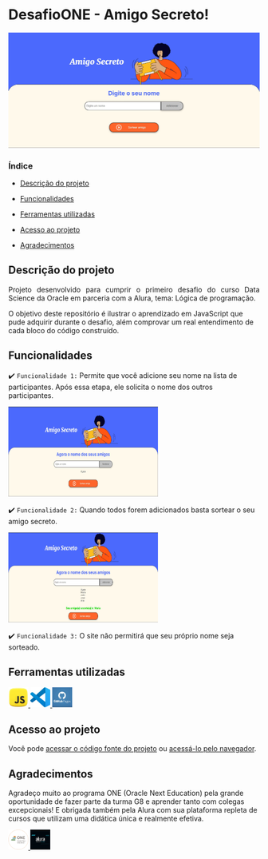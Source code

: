 # DesafioONE - Amigo Secreto!

![Tela inicial](https://github.com/AgataAraujo-dev/desafioONE-amigoSecreto/blob/b511e256a34a8302322cebe23039ff4c92e997a3/challenge-amigo-secreto_pt-main/assets/amgSecreto.jpg)

### Índice 

- [Descrição do projeto](#descrição-do-projeto)

- [Funcionalidades](#funcionalidades)

- [Ferramentas utilizadas](#ferramentas-utilizadas)

- [Acesso ao projeto](#acesso-ao-projeto)

- [Agradecimentos](#agradecimentos)


## Descrição do projeto 

<p align="justify">
 Projeto desenvolvido para cumprir o primeiro desafio do curso Data Science da Oracle em parceria com a Alura, tema: Lógica de programação.

O objetivo deste repositório é ilustrar o aprendizado em JavaScript que pude adquirir durante o desafio, além comprovar um real entendimento de cada bloco do código construído.

</p>

## Funcionalidades

:heavy_check_mark: `Funcionalidade 1:` Permite que você adicione seu nome na lista de participantes. Após essa etapa, ele solicita o nome dos outros participantes.

<a> <img src="https://github.com/AgataAraujo-dev/desafioONE-amigoSecreto/blob/9fd2ecb220a742cdb7a8da3b147081b5fb30152c/challenge-amigo-secreto_pt-main/assets/amgSecreto2.jpg" alt="pagina muda o título para solicitar nome dos amigos" width="300" height="180"/> </a>

:heavy_check_mark: `Funcionalidade 2:` Quando todos forem adicionados basta sortear o seu amigo secreto.

<a> <img src="https://github.com/AgataAraujo-dev/desafioONE-amigoSecreto/blob/d4e2728f5163621f69f66945003eb8629bf35b92/challenge-amigo-secreto_pt-main/assets/amgSecreto3.jpg" alt="Sorteio Realizado" width="300" height="180"/> </a>

:heavy_check_mark: `Funcionalidade 3:` O site não permitirá que seu próprio nome seja sorteado.


###

## Ferramentas utilizadas

<a href="https://developer.mozilla.org/pt-BR/docs/Web/JavaScript" target="_blank"> <img src="https://github.com/AgataAraujo-dev/game_numeroSecreto/blob/d11b5ddb5ce7369d08fd0b30b43e0aaca4e6b54f/iconJS.jpeg" alt="JavaScript" width="40" height="40"/> </a>
<a href="https://code.visualstudio.com/" target="_blank"> <img src="https://github.com/AgataAraujo-dev/game_numeroSecreto/blob/d11b5ddb5ce7369d08fd0b30b43e0aaca4e6b54f/iconVSCode.jpeg" alt="VS Code" width="40" height="40"/> </a>
<a href="https://pages.github.com/" target="_blank"> <img src="https://github.com/AgataAraujo-dev/desafioONE-amigoSecreto/blob/9fd2ecb220a742cdb7a8da3b147081b5fb30152c/challenge-amigo-secreto_pt-main/assets/github-pages.jpeg" alt="GitHub Pages" width="40" height="40"/> </a>

###

## Acesso ao projeto

Você pode [acessar o código fonte do projeto](https://github.com/AgataAraujo-dev/desafioONE-amigoSecreto) ou [acessá-lo pelo navegador](https://agataaraujo-dev.github.io/desafioONE-amigoSecreto/).

###

## Agradecimentos

Agradeço muito ao programa ONE (Oracle Next Education) pela grande oportunidade de fazer parte da turma G8 e aprender tanto com colegas excepcionais! E obrigada também pela Alura com sua plataforma repleta de cursos que utilizam uma didática única e realmente efetiva.

<a href="https://www.oracle.com/br/education/oracle-next-education/" target="_blank"> <img src="https://github.com/AgataAraujo-dev/game_numeroSecreto/blob/3956f1e290574c815f4fd1e033f4f66a14355064/one_logo.png" alt="ONE - Oracle Next Education" width="40" height="40"/> </a>
<a href="https://www.alura.com.br/" target="_blank"> <img src="https://github.com/AgataAraujo-dev/game_numeroSecreto/blob/3956f1e290574c815f4fd1e033f4f66a14355064/alura_logo.png" alt="Alura" width="40" height="40"/> </a>
